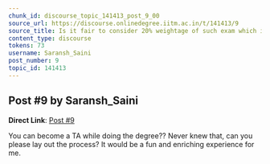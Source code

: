 ```yaml
---
chunk_id: discourse_topic_141413_post_9_00
source_url: https://discourse.onlinedegree.iitm.ac.in/t/141413/9
source_title: Is it fair to consider 20% weightage of such exam which is impossible to solve in given time (i.e. ROE)
content_type: discourse
tokens: 73
username: Saransh_Saini
post_number: 9
topic_id: 141413
---
```


## Post #9 by Saransh_Saini

**Direct Link**: [Post #9](https://discourse.onlinedegree.iitm.ac.in/t/141413/9)

You can become a TA while doing the degree?? Never knew that, can you please lay out the process? It would be a fun and enriching experience for me.
